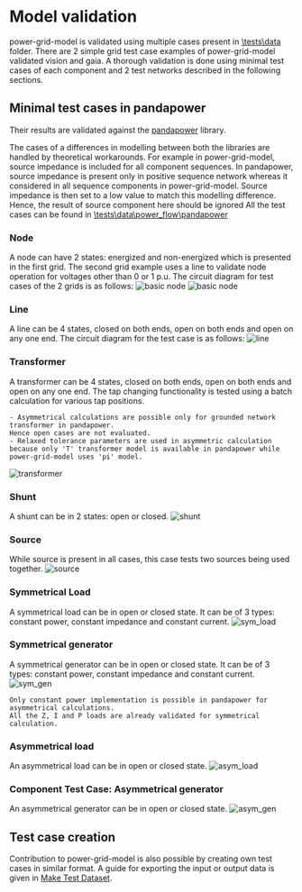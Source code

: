 <!--
SPDX-FileCopyrightText: 2022 Contributors to the Power Grid Model project <dynamic.grid.calculation@alliander.com>

SPDX-License-Identifier: MPL-2.0
-->

# Model validation

power-grid-model is validated using multiple cases present in [\tests\data](..\..\tests\data) folder.
There are 2 simple grid test case examples of power-grid-model validated vision and gaia. 
A thorough validation is done using minimal test cases of each component and 2 test networks described in the following sections.

## Minimal test cases in pandapower

Their results are validated against the [pandapower](http://www.pandapower.org/) library.

The cases of a differences in modelling between both the libraries are handled by theoretical workarounds.
For example in power-grid-model, source impedance is included for all component sequences. 
In pandapower, source impedance is present only in positive sequence network whereas it considered in all sequence components in power-grid-model.
Source impedance is then set to a low value to match this modelling difference. 
Hence, the result of source component here should be ignored
All the test cases can be found in [\tests\data\power_flow\pandapower](..\..\tests\data\power_flow\pandapower)

### Node 

A node can have 2 states: energized and non-energized which is presented in the first grid.
The second grid example uses a line to validate node operation for voltages other than 0 or 1 p.u.
The circuit diagram for test cases of the 2 grids is as follows:
![basic node](../images/validation/basic_node.PNG)
![basic node](../images/validation/node.PNG)

### Line

A line can be 4 states, closed on both ends, open on both ends and open on any one end.
The circuit diagram for the test case is as follows:
![line](../images/validation/line.PNG)

### Transformer

A transformer can be 4 states, closed on both ends, open on both ends and open on any one end.
The tap changing functionality is tested using a batch calculation for various tap positions.

```{note}
- Asymmetrical calculations are possible only for grounded network transformer in pandapower. 
Hence open cases are not evaluated.
- Relaxed tolerance parameters are used in asymmetric calculation 
because only 'T' transformer model is available in pandapower while power-grid-model uses 'pi' model.
```
![transformer](../images/validation/transformer.PNG)

### Shunt

A shunt can be in 2 states: open or closed.
![shunt](../images/validation/shunt.PNG)

### Source

While source is present in all cases, this case tests two sources being used together.
![source](../images/validation/source.PNG)

### Symmetrical Load

A symmetrical load can be in open or closed state. It can be of 3 types: constant power, constant impedance and constant current.
![sym_load](../images/validation/sym_load.PNG)


### Symmetrical generator

A symmetrical generator can be in open or closed state. It can be of 3 types: constant power, constant impedance and constant current.
![sym_gen](../images/validation/sym_gen.PNG)

```{note}
Only constant power implementation is possible in pandapower for asymmetrical calculations. 
All the Z, I and P loads are already validated for symmetrical calculation.
```

### Asymmetrical load

An asymmetrical load can be in open or closed state. 
![asym_load](../images/validation/asym_load.PNG)

### Component Test Case: Asymmetrical generator

An asymmetrical generator can be in open or closed state.
![asym_gen](../images/validation/asym_gen.PNG)

## Test case creation

Contribution to power-grid-model is also possible by creating own test cases in similar format. 
A guide for exporting the input or output data is given in [Make Test Dataset](..\examples\Make%20Test%20Dataset.ipynb).